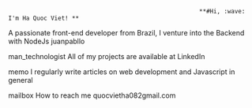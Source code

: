 
                                                          **#Hi, :wave: I'm Ha Quoc Viet! **
A passionate front-end developer from Brazil, I venture into the Backend with NodeJs
juanpabllo

man_technologist All of my projects are available at LinkedIn

memo I regularly write articles on web development and Javascript in general

mailbox How to reach me quocvietha082gmail.com
